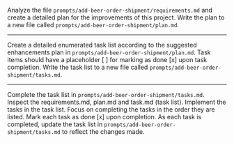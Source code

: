 Analyze the file `prompts/add-beer-order-shipment/requirements.md` and create a detailed plan for the improvements of this project.
Write the plan to a new file called `prompts/add-beer-order-shipment/plan.md`.

--------------------------------

Create a detailed enumerated task list according to the suggested enhancements plan in `prompts/add-beer-order-shipment/plan.md`.
Task items should have a placeholder [ ] for marking as done [x] upon task completion.
Write the task list to a new file called `prompts/add-beer-order-shipment/tasks.md`.

--------------------------------

Complete the task list in `prompts/add-beer-order-shipment/tasks.md`. Inspect the requirements.md, plan.md and task.md (task list).
Implement the tasks in the task list. Focus on completing the tasks in the order they are listed. 
Mark each task as done [x] upon completion. As each task is completed, 
update the task list in `prompts/add-beer-order-shipment/tasks.md` to reflect the changes made.